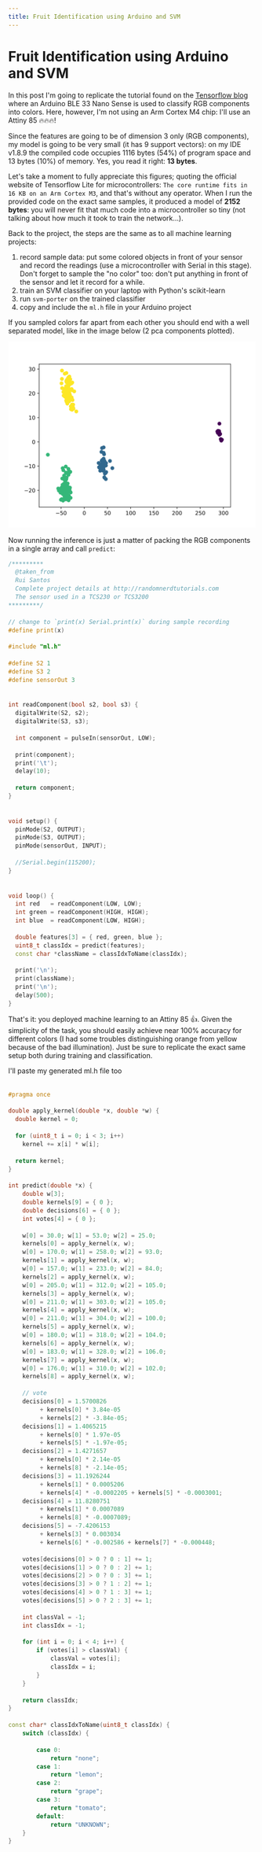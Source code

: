 ```yaml
---
title: Fruit Identification using Arduino and SVM
---
```


# Fruit Identification using Arduino and SVM

In this post I'm going to replicate the tutorial found on the [Tensorflow blog](https://blog.tensorflow.org/2019/11/fruit-identification-using-arduino-and-tensorflow.html)
where an Arduino BLE 33 Nano Sense
is used to classify RGB components into colors. Here, however, I'm not using
an Arm Cortex M4 chip: I'll use an Attiny 85 :fire::fire::fire:!

Since the features are going to be of dimension 3 only (RGB components), my
model is going to be very small (it has 9 support vectors): on my IDE v1.8.9 the compiled code
occupies 1116 bytes (54%) of program space and 13 bytes (10%) of memory.
Yes, you read it right: **13 bytes**. 

Let's take a moment to fully appreciate this figures; quoting the official website of Tensorflow Lite for
microcontrollers: `The core runtime fits in 16 KB on an Arm Cortex M3`, 
and that's without any operator. When I run the provided code on the exact
same samples, it produced a model of **2152 bytes**: you will never fit 
that much code into a microcontroller so tiny (not talking about how much
it took to train the network...).

Back to the project, the steps are the same as to all machine learning projects:

 1. record sample data: put some colored objects in front of your sensor
    and record the readings (use a microcontroller with Serial in this stage).
    Don't forget to sample the "no color" too: don't put anything in front
    of the sensor and let it record for a while.
 2. train an SVM classifier on your laptop with Python's scikit-learn
 3. run `svm-porter` on the trained classifier
 4. copy and include the `ml.h` file in your Arduino project

If you sampled colors far apart from each other you should end with a 
well separated model, like in the image below (2 pca components plotted).

![Plot of the 2 components from a PCA](./_fruit-identification-pca.svg)

Now running the inference is just a matter of packing the RGB components in
a single array and call `predict`:

```cpp
/*********
  @taken_from
  Rui Santos
  Complete project details at http://randomnerdtutorials.com
  The sensor used in a TCS230 or TCS3200
*********/

// change to `print(x) Serial.print(x)` during sample recording
#define print(x) 

#include "ml.h"

#define S2 1
#define S3 2
#define sensorOut 3


int readComponent(bool s2, bool s3) {
  digitalWrite(S2, s2);
  digitalWrite(S3, s3);
  
  int component = pulseIn(sensorOut, LOW);
  
  print(component);
  print('\t');
  delay(10);

  return component;
}


void setup() {
  pinMode(S2, OUTPUT);
  pinMode(S3, OUTPUT);
  pinMode(sensorOut, INPUT);
  
  //Serial.begin(115200);
}


void loop() {
  int red   = readComponent(LOW, LOW);
  int green = readComponent(HIGH, HIGH);
  int blue  = readComponent(LOW, HIGH);

  double features[3] = { red, green, blue };
  uint8_t classIdx = predict(features);
  const char *className = classIdxToName(classIdx);
  
  print('\n');
  print(className);
  print('\n');
  delay(500);
}
```

That's it: you deployed machine learning to an Attiny 85 :+1:. Given the 
simplicity of the task, you should easily achieve near 100% accuracy for
different colors (I had some troubles distinguishing orange from yellow
because of the bad illumination). 
Just be sure to replicate the exact same setup both during training and classification.

I'll paste my generated ml.h file too

```cpp

#pragma once

double apply_kernel(double *x, double *w) {
  double kernel = 0;

  for (uint8_t i = 0; i < 3; i++)
    kernel += x[i] * w[i];

  return kernel;
}

int predict(double *x) {
    double w[3];
    double kernels[9] = { 0 };
    double decisions[6] = { 0 };
    int votes[4] = { 0 };

    w[0] = 30.0; w[1] = 53.0; w[2] = 25.0;
    kernels[0] = apply_kernel(x, w);
    w[0] = 170.0; w[1] = 258.0; w[2] = 93.0;
    kernels[1] = apply_kernel(x, w);
    w[0] = 157.0; w[1] = 233.0; w[2] = 84.0;
    kernels[2] = apply_kernel(x, w);
    w[0] = 205.0; w[1] = 312.0; w[2] = 105.0;
    kernels[3] = apply_kernel(x, w);
    w[0] = 211.0; w[1] = 303.0; w[2] = 105.0;
    kernels[4] = apply_kernel(x, w);
    w[0] = 211.0; w[1] = 304.0; w[2] = 100.0;
    kernels[5] = apply_kernel(x, w);
    w[0] = 180.0; w[1] = 318.0; w[2] = 104.0;
    kernels[6] = apply_kernel(x, w);
    w[0] = 183.0; w[1] = 328.0; w[2] = 106.0;
    kernels[7] = apply_kernel(x, w);
    w[0] = 176.0; w[1] = 310.0; w[2] = 102.0;
    kernels[8] = apply_kernel(x, w);

    // vote
    decisions[0] = 1.5700826
         + kernels[0] * 3.84e-05
         + kernels[2] * -3.84e-05;
    decisions[1] = 1.4065215
         + kernels[0] * 1.97e-05
         + kernels[5] * -1.97e-05;
    decisions[2] = 1.4271657
         + kernels[0] * 2.14e-05
         + kernels[8] * -2.14e-05;
    decisions[3] = 11.1926244
         + kernels[1] * 0.0005206
         + kernels[4] * -0.0002205 + kernels[5] * -0.0003001;
    decisions[4] = 11.8280751
         + kernels[1] * 0.0007089
         + kernels[8] * -0.0007089;
    decisions[5] = -7.4206153
         + kernels[3] * 0.003034
         + kernels[6] * -0.002586 + kernels[7] * -0.000448;

    votes[decisions[0] > 0 ? 0 : 1] += 1;
    votes[decisions[1] > 0 ? 0 : 2] += 1;
    votes[decisions[2] > 0 ? 0 : 3] += 1;
    votes[decisions[3] > 0 ? 1 : 2] += 1;
    votes[decisions[4] > 0 ? 1 : 3] += 1;
    votes[decisions[5] > 0 ? 2 : 3] += 1;

    int classVal = -1;
    int classIdx = -1;

    for (int i = 0; i < 4; i++) {
        if (votes[i] > classVal) {
            classVal = votes[i];
            classIdx = i;
        }
    }

    return classIdx;
}

const char* classIdxToName(uint8_t classIdx) {
    switch (classIdx) {

        case 0:
            return "none";
        case 1:
            return "lemon";
        case 2:
            return "grape";
        case 3:
            return "tomato";
        default:
            return "UNKNOWN";
    }
}
```